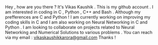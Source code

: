 Hey , how are you there ? It's Vikas Kaushik . 
This is my github account .
I am interested in coding in C , Python , C++ and Bash . Although my prefferences are C and Python !
I am currently working on improving my coding skills in C and I am also working on Neural Networking in C and Python .
I am looking to collaborate on projects related to Neural Networking and Numerical Solutions to various problems .
You can reach via my email : vikaskaushikkarora@gmail.com 
Thanks !
<!---
vikaskaushikkarora/vikaskaushikkarora is a ✨ special ✨ repository because its `README.md` (this file) appears on your GitHub profile.
You can click the Preview link to take a look at your changes.
--->
